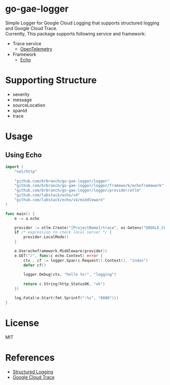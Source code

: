 # go-gae-logger

Simple Logger for Google Cloud Logging that supports structured logging and Google Cloud Trace.  
Currently, This package supports following service and framework:

* Trace service
  * [OpenTelemetry](https://opentelemetry.io/)
* Framework
  * [Echo](https://echo.labstack.com/)
  
# Supporting Structure

* severity
* message
* sourceLocation
* spanId
* trace

# Usage
## Using Echo
```go
import (
	"net/http"
	
	"github.com/brbranch/go-gae-logger/logger"
	"github.com/brbranch/go-gae-logger/logger/framework/echoframework"
	"github.com/brbranch/go-gae-logger/logger/provider/otlm"
	"github.com/labstack/echo/v4"
	"github.com/labstack/echo/v4/middleware"
)

func main() {
    e := a.echo

    provider := otlm.Create("[ProjectName]/trace", os.Getenv("GOOGLE_CLOUD_PROJECT"))
    if /* expression to check local server */ {
        provider.LocalMode()
    }

    e.Use(echoframework.Middleware(provider))
    e.GET("/", func(c echo.Context) error {
        ctx , cf := logger.Span(c.Request().Context(), "index")
        defer cf()
		
		logger.Debug(ctx, "hello %s!", "logging")
		
        return c.String(http.StatusOK, "ok")
    })

    log.Fatal(e.Start(fmt.Sprintf(":%s", "8080")))
}
```

# License
MIT

# References
* [Structured Logging](https://cloud.google.com/logging/docs/structured-logging)
* [Google Cloud Trace](https://cloud.google.com/trace)
